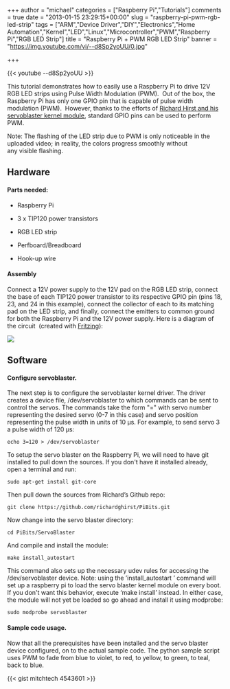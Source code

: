 +++
author = "michael"
categories = ["Raspberry Pi","Tutorials"]
comments = true
date = "2013-01-15 23:29:15+00:00"
slug = "raspberry-pi-pwm-rgb-led-strip"
tags = ["ARM","Device Driver","DIY","Electronics","Home Automation","Kernel","LED","Linux","Microcontroller","PWM","Raspberry Pi","RGB LED Strip"]
title = "Raspberry Pi + PWM RGB LED Strip"
banner = "https://img.youtube.com/vi/--d8Sp2yoUU/0.jpg"

+++

{{< youtube --d8Sp2yoUU >}}

This tutorial demonstrates how to easily use a Raspberry Pi to drive 12V RGB LED strips using Pulse Width Modulation (PWM).  Out of the box, the Raspberry Pi has only one GPIO pin that is capable of pulse width modulation (PWM).  However, thanks to the efforts of [Richard Hirst and his servoblaster kernel module](https://github.com/richardghirst/PiBits/tree/master/ServoBlaster), standard GPIO pins can be used to perform PWM.

Note: The flashing of the LED strip due to PWM is only noticeable in the uploaded video; in reality, the colors progress smoothly without any visible flashing.

## Hardware

#### Parts needed:

  * Raspberry Pi

  * 3 x TIP120 power transistors

  * RGB LED strip

  * Perfboard/Breadboard

  * Hook-up wire

#### Assembly

Connect a 12V power supply to the 12V pad on the RGB LED strip, connect the base of each TIP120 power transistor to its respective GPIO pin (pins 18, 23, and 24 in this example), connect the collector of each to its matching pad on the LED strip, and finally, connect the emitters to common ground for both the Raspberry Pi and the 12V power supply. Here is a diagram of the circuit  (created with [Fritzing](http://fritzing.org/)):

![](/img/raspi_rgb_led.png)

## Software

#### Configure servoblaster.

The next step is to configure the servoblaster kernel driver. The driver creates a device file, /dev/servoblaster to which commands can be sent to control the servos. The commands take the form "=" with servo number representing the desired servo (0-7 in this case) and servo position representing the pulse width in units of 10 µs. For example, to send servo 3 a pulse width of 120 µs:

```
echo 3=120 > /dev/servoblaster
```

To setup the servo blaster on the Raspberry Pi, we will need to have git installed to pull down the sources. If you don't have it installed already, open a terminal and run:

```
sudo apt-get install git-core
```

Then pull down the sources from Richard’s Github repo:

```
git clone https://github.com/richardghirst/PiBits.git
```

Now change into the servo blaster directory:

```
cd PiBits/ServoBlaster
```

And compile and install the module:

```
make install_autostart
```

This command also sets up the necessary udev rules for accessing the /dev/servoblaster device. Note: using the ’install_autostart ’ command will set up a raspberry pi to load the servo blaster kernel module on every boot. If you don't want this behavior, execute ‘make install’ instead. In either case, the module will not yet be loaded so go ahead and install it using modprobe:

```
sudo modprobe servoblaster
```

#### Sample code usage.

Now that all the prerequisites have been installed and the servo blaster device configured, on to the actual sample code. The python sample script uses PWM to fade from blue to violet, to red, to yellow, to green, to teal, back to blue.

{{< gist mitchtech 4543601 >}}

